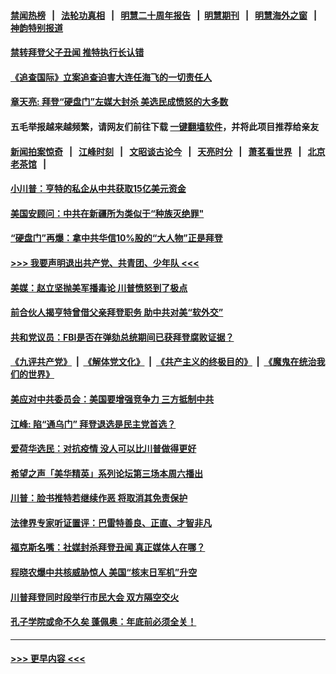 #### [禁闻热榜](热点新闻.md?t=0)  &nbsp;&nbsp;|&nbsp;&nbsp; [法轮功真相](https://github.com/gfw-breaker/truth/blob/master/README.md?t=0) &nbsp;&nbsp;|&nbsp;&nbsp; [明慧二十周年报告](https://github.com/gfw-breaker/mh-reports/blob/master/README.md?t=0) &nbsp;&nbsp;|&nbsp;&nbsp;[明慧期刊](https://github.com/gfw-breaker/mh-qikan) &nbsp;&nbsp;|&nbsp;&nbsp; [明慧海外之窗](https://github.com/gfw-breaker/mh-news/blob/master/README.md?t=0) &nbsp;&nbsp;|&nbsp;&nbsp; [神韵特别报道](https://github.com/gfw-breaker/mh-news/blob/master/shenyun.md?t=0)
#### [禁转拜登父子丑闻 推特执行长认错](../pages/soh6/433228.md?t=10180802) 
#### [《追查国际》立案追查迫害大连任海飞的一切责任人](../pages/soh6/433237.md?t=10180802) 
#### [章天亮: 拜登“硬盘门”左媒大封杀 美选民成愤怒的大多数](../pages/soh6/433231.md?t=10180802) 
#### 五毛举报越来越频繁，请网友们前往下载 [一键翻墙软件](https://github.com/gfw-breaker/ssr-accounts)，并将此项目推荐给亲友
#### [新闻拍案惊奇](https://github.com/gfw-breaker/banned-news1/blob/master/pages/link4.md) &nbsp;&nbsp;|&nbsp;&nbsp; [江峰时刻](https://github.com/gfw-breaker/banned-news1/blob/master/pages/link4.md) &nbsp;&nbsp;|&nbsp;&nbsp; [文昭谈古论今](https://github.com/gfw-breaker/banned-news1/blob/master/pages/link4.md) &nbsp;&nbsp;|&nbsp;&nbsp; [天亮时分](https://github.com/gfw-breaker/banned-news1/blob/master/pages/link4.md) &nbsp;&nbsp;|&nbsp;&nbsp; [萧茗看世界](https://github.com/gfw-breaker/banned-news1/blob/master/pages/link4.md) &nbsp;&nbsp;|&nbsp;&nbsp; [北京老茶馆](https://github.com/gfw-breaker/banned-news1/blob/master/pages/link4.md) &nbsp;&nbsp;|&nbsp;&nbsp; 
#### [小川普：亨特的私企从中共获取15亿美元资金](../pages/soh6/433219.md?t=10180802) 
#### [美国安顾问：中共在新疆所为类似于“种族灭绝罪"](../pages/soh6/433210.md?t=10180802) 
#### [“硬盘门”再爆：拿中共华信10%股的“大人物”正是拜登](../pages/soh6/433222.md?t=10180802) 
#### [>>> 我要声明退出共产党、共青团、少年队 <<<](https://github.com/begood0513/goodnews/blob/master/quit/letter.md) 
#### [美媒：赵立坚抛美军播毒论 川普愤怒到了极点](../pages/soh6/433102.md?t=10180802) 
#### [前合伙人揭亨特曾借父亲拜登职务 助中共对美“软外交”](../pages/soh6/432982.md?t=10180802) 
#### [共和党议员：FBI是否在弹劾总统期间已获拜登腐败证据？](../pages/soh6/432970.md?t=10180802) 
#### [《九评共产党》](https://github.com/begood0513/9ping.md/blob/master/README.md) &nbsp;|&nbsp; [《解体党文化》](../../../../jtdwh.md/blob/master/README.md)  &nbsp;|&nbsp; [《共产主义的终极目的》](../../../../gczydzjmd.md/blob/master/README.md) &nbsp;|&nbsp; [《魔鬼在统治我们的世界》](../../../../mgztzwmdsj.md/blob/master/README.md) 
#### [美应对中共委员会：美国要增强竞争力 三方抵制中共](../pages/soh6/432931.md?t=10180802) 
#### [江峰: 陷“通乌门”  拜登退选是民主党首选？](../pages/soh6/432940.md?t=10180802) 
#### [爱荷华选民：对抗疫情 没人可以比川普做得更好](../pages/soh6/432928.md?t=10180802) 
#### [希望之声「美华精英」系列论坛第三场本周六播出](../pages/soh6/432880.md?t=10180802) 
#### [川普：脸书推特若继续作恶 将取消其免责保护  ](../pages/soh6/432922.md?t=10180802) 
#### [法律界专家听证置评：巴雷特善良、正直、才智非凡](../pages/soh6/432877.md?t=10180802) 
#### [福克斯名嘴：社媒封杀拜登丑闻 真正媒体人在哪？](../pages/soh6/432883.md?t=10180802) 
#### [程晓农爆中共核威胁惊人 美国“核末日军机”升空](../pages/soh6/432844.md?t=10180802) 
#### [川普拜登同时段举行市民大会 双方隔空交火](../pages/soh6/432820.md?t=10180802) 
#### [孔子学院或命不久矣 蓬佩奥：年底前必须全关！](../pages/soh6/432793.md?t=10180802) 

----
#### [ >>> 更早内容 <<< ](../indexes/soh6-earlier.md)
